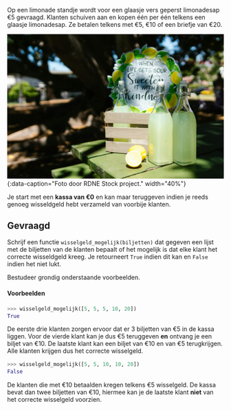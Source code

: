 Op een limonade standje wordt voor een glaasje vers geperst limonadesap €5 gevraagd. Klanten schuiven aan en kopen één per één telkens een glaasje limonadesap. Ze betalen telkens met €5, €10 of een briefje van €20. 

!["Foto door RDNE Stock project."](media/rdne.jpg "Foto door RDNE Stock project."){:data-caption="Foto door RDNE Stock project." width="40%"}

Je start met een **kassa van €0** en kan maar teruggeven indien je reeds genoeg wisseldgeld hebt verzameld van voorbije klanten.

## Gevraagd
Schrijf een functie `wisselgeld_mogelijk(biljetten)` dat gegeven een lijst met de biljetten van de klanten bepaalt of het mogelijk is dat elke klant het correcte wisseldgeld kreeg. Je retourneert `True` indien dit kan en `False` indien het niet lukt.

Bestudeer grondig onderstaande voorbeelden.

#### Voorbeelden

```python
>>> wisselgeld_mogelijk([5, 5, 5, 10, 20])
True
```
De eerste drie klanten zorgen ervoor dat er 3 biljetten van €5 in de kassa liggen. Voor de vierde klant kan je dus €5 teruggeven **en** ontvang je een biljet van €10. De laatste klant kan een biljet van €10 en van €5 terugkrijgen. Alle klanten krijgen dus het correcte wisselgeld.


```python
>>> wisselgeld_mogelijk([5, 5, 10, 10, 20])
False
```
De klanten die met €10 betaalden kregen telkens €5 wisselgeld. De kassa bevat dan twee biljetten van €10, hiermee kan je de laatste klant **niet** van het correcte wisselgeld voorzien.
